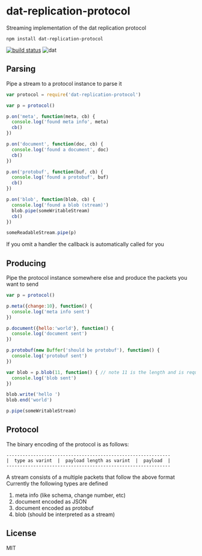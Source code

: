# dat-replication-protocol

Streaming implementation of the dat replication protocol

```
npm install dat-replication-protocol
```

[![build status](http://img.shields.io/travis/mafintosh/dat-replication-protocol.svg?style=flat)](http://travis-ci.org/mafintosh/dat-replication-protocol)
![dat](http://img.shields.io/badge/Development%20sponsored%20by-dat-green.svg?style=flat)

## Parsing

Pipe a stream to a protocol instance to parse it

``` js
var protocol = require('dat-replication-protocol')

var p = protocol()

p.on('meta', function(meta, cb) {
  console.log('found meta info', meta)
  cb()
})

p.on('document', function(doc, cb) {
  console.log('found a document', doc)
  cb()
})

p.on('protobuf', function(buf, cb) {
  console.log('found a protobuf', buf)
  cb()
})

p.on('blob', function(blob, cb) {
  console.log('found a blob (stream)')
  blob.pipe(someWritableStream)
  cb()
})

someReadableStream.pipe(p)
```

If you omit a handler the callback is automatically called for you

## Producing

Pipe the protocol instance somewhere else and produce the packets you want to send

``` js
var p = protocol()

p.meta({change:10}, function() {
  console.log('meta info sent')
})

p.document({hello:'world'}, function() {
  console.log('document sent')
})

p.protobuf(new Buffer('should be protobuf'), function() {
  console.log('protobuf sent')
})

var blob = p.blob(11, function() { // note 11 is the length and is required
  console.log('blob sent')
})

blob.write('hello ')
blob.end('world')

p.pipe(someWritableStream)
```

## Protocol

The binary encoding of the protocol is as follows:

```
-------------------------------------------------------------
|  type as varint  |  payload length as varint  |  payload  |
-------------------------------------------------------------
```

A stream consists of a multiple packets that follow the above format
Currently the following types are defined

1. meta info (like schema, change number, etc)
2. document encoded as JSON
3. document encoded as protobuf
4. blob (should be interpreted as a stream)

## License

MIT